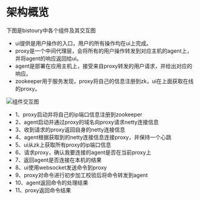 # 架构概览
下图是bistoury中各个组件及其交互图
- ui提供是用户操作的入口，用户的所有操作均在ui上完成。
- proxy是一个中间代理层，会将所有的用户操作转发到对应主机的agent上，并将agent的响应返回给ui。
- agent是部署在应用主机上，接受来自proxy转发的用户请求，并给出对应的响应。
- zookeeper用于服务发现，proxy将自己的信息注册到zk，ui在上面获取在线的proxy。

![组件交互图](../image/design.png)
- 1、proxy启动并将自己的ip端口信息注册到zookeeper
- 2、agent启动并通过proxy的域名向proxy请求netty连接信息
- 3、收到请求的proxy返回自身的netty连接信息
- 4、agent根据获取到的netty连接信息连接proxy，并保持一个心跳
- 5、ui从zk上获取所有proxy的ip端口信息
- 6、请求proxy，确认我要连接的agent是否在当前proxy上
- 7、返回agent是否连接在本机的结果
- 8、ui使用websocket发送命令到proxy
- 9、proxy对命令进行初步加工校验后将命令转发到agent
- 10、agent返回命令的处理结果
- 11、proxy返回命令结果

